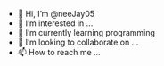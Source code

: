- 👋 Hi, I’m @neeJay05
- 👀 I’m interested in ...
- 🌱 I’m currently learning programming
- 💞️ I’m looking to collaborate on ...
- 📫 How to reach me ...

<!---
neeJay05/neeJay05 is a ✨ special ✨ repository because its `README.md` (this file) appears on your GitHub profile.
You can click the Preview link to take a look at your changes.
--->
